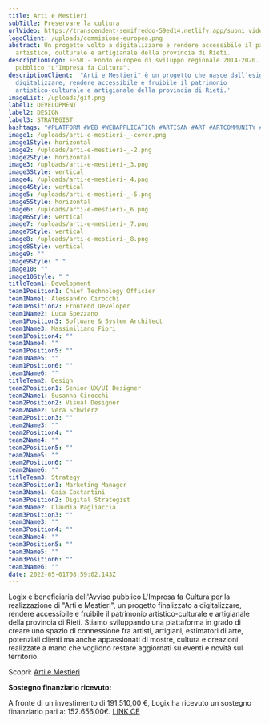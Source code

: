 ```yaml
---
title: Arti e Mestieri
subTitle: Preservare la cultura
urlVideo: https://transcendent-semifreddo-59ed14.netlify.app/suoni_video.mp4
logoClient: /uploads/commisione-europea.png
abstract: Un progetto volto a digitalizzare e rendere accessibile il patrimonio
  artistico, culturale e artigianale della provincia di Rieti.
descriptionLogo: FESR - Fondo europeo di sviluppo regionale 2014-2020. Avviso
  pubblico "L'Impresa fa Cultura".
descriptionClient: '"Arti e Mestieri" è un progetto che nasce dall’esigenza di
  digitalizzare, rendere accessibile e fruibile il patrimonio
  artistico-culturale e artigianale della provincia di Rieti.'
imageList: /uploads/gif.png
label1: DEVELOPMENT
label2: DESIGN
label3: STRATEGIST
hashtags: "#PLATFORM #WEB #WEBAPPLICATION #ARTISAN #ART #ARTCOMMUNITY #CREATIVE"
image1: /uploads/arti-e-mestieri-_-cover.png
image1Style: horizontal
image2: /uploads/arti-e-mestieri-_-2.png
image2Style: horizontal
image3: /uploads/arti-e-mestieri-_3.png
image3Style: vertical
image4: /uploads/arti-e-mestieri-_4.png
image4Style: vertical
image5: /uploads/arti-e-mestieri-_-5.png
image5Style: horizontal
image6: /uploads/arti-e-mestieri-_6.png
image6Style: vertical
image7: /uploads/arti-e-mestieri-_7.png
image7Style: vertical
image8: /uploads/arti-e-mestieri-_8.png
image8Style: vertical
image9: ""
image9Style: " "
image10: ""
image10Style: " "
titleTeam1: Development
team1Position1: Chief Technology Officier
team1Name1: Alessandro Cirocchi
team1Position2: Frontend Developer
team1Name2: Luca Spezzano
team1Position3: Software & System Architect
team1Name3: Massimiliano Fiori
team1Position4: ""
team1Name4: ""
team1Position5: ""
team1Name5: ""
team1Position6: ""
team1Name6: ""
titleTeam2: Design
team2Position1: Senior UX/UI Designer
team2Name1: Susanna Cirocchi
team2Position2: Visual Designer
team2Name2: Vera Schwierz
team2Position3: ""
team2Name3: ""
team2Position4: ""
team2Name4: ""
team2Position5: ""
team2Name5: ""
team2Position6: ""
team2Name6: ""
titleTeam3: Strategy
team3Position1: Marketing Manager
team3Name1: Gaia Costantini
team3Position2: Digital Strategist
team3Name2: Claudia Pagliaccia
team3Position3: ""
team3Name3: ""
team3Position4: ""
team3Name4: ""
team3Position5: ""
team3Name5: ""
team3Position6: ""
team3Name6: ""
date: 2022-05-01T08:59:02.143Z
---
```

Logix è beneficiaria dell'Avviso pubblico L'Impresa fa Cultura per la realizzazione di "Arti e Mestieri", un progetto finalizzato a digitalizzare, rendere accessibile e fruibile il patrimonio artistico-culturale e artigianale della provincia di Rieti. Stiamo sviluppando una piattaforma in grado di creare uno spazio di connessione fra artisti, artigiani, estimatori di arte, potenziali clienti ma anche appassionati di mostre, cultura e creazioni realizzate a mano che vogliono restare aggiornati su eventi e novità sul territorio.

Scopri: [Arti e Mestieri](https://www.arti-mestieri.com/)[](https://ec.europa.eu/regional_policy/funding/erdf_en?etrans=it)

**Sostegno finanziario ricevuto:**

A fronte di un investimento di 191.510,00 €, Logix ha ricevuto un sostegno finanziario pari a: 152.656,00€. [LINK CE](https://ec.europa.eu/regional_policy/it/funding/erdf/)